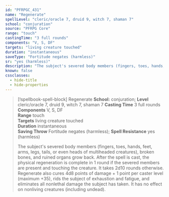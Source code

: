 ```yaml
---
id: "PFRPGC_431"
name: "Regenerate"
spellLevel: "cleric/oracle 7, druid 9, witch 7, shaman 7"
school: "conjuration"
source: "PFRPG Core"
range: "touch"
castingTime: "3 full rounds"
components: "V, S, DF"
targets: "living creature touched"
duration: "instantaneous"
saveType: "Fortitude negates (harmless)"
sr: "yes (harmless)"
description: "The subject's severed body members (fingers, toes, hands, feet, arms, legs, tails, or even heads of multiheaded creatures), broken bones, and ruined organs grow back. After the spell is cast, the physical regeneration is complete in 1 round if the severed members are present and touching the creature. It takes 2d10 rounds otherwise.  Regenerate also cures 4d8 points of damage + 1 point per caster level (maximum +35), rids the subject of exhaustion and fatigue, and eliminates all nonlethal damage the subject has taken. It has no effect on nonliving creatures (including undead)."
known: false
cssclasses:
  - hide-title
  - hide-properties
---
```


> [!spellbook-spell-block] Regenerate
> **School:** conjuration; **Level** cleric/oracle 7, druid 9, witch 7, shaman 7
> **Casting Time** 3 full rounds  
> **Components** V, S, DF  
> **Range** touch  
> **Targets** living creature touched  
> **Duration** instantaneous  
> **Saving Throw** Fortitude negates (harmless); **Spell Resistance** yes (harmless)
> 
> The subject's severed body members (fingers, toes, hands, feet, arms, legs, tails, or even heads of multiheaded creatures), broken bones, and ruined organs grow back. After the spell is cast, the physical regeneration is complete in 1 round if the severed members are present and touching the creature. It takes 2d10 rounds otherwise.  Regenerate also cures 4d8 points of damage + 1 point per caster level (maximum +35), rids the subject of exhaustion and fatigue, and eliminates all nonlethal damage the subject has taken. It has no effect on nonliving creatures (including undead).